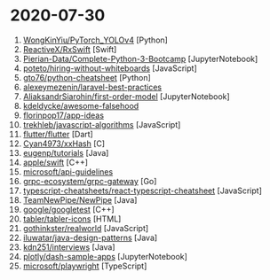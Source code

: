 # 2020-07-30

1. [WongKinYiu/PyTorch_YOLOv4](https://github.com/WongKinYiu/PyTorch_YOLOv4 "PyTorch implementation of YOLOv4") [Python]
2. [ReactiveX/RxSwift](https://github.com/ReactiveX/RxSwift "Reactive Programming in Swift") [Swift]
3. [Pierian-Data/Complete-Python-3-Bootcamp](https://github.com/Pierian-Data/Complete-Python-3-Bootcamp "Course Files for Complete Python 3 Bootcamp Course on Udemy") [JupyterNotebook]
4. [poteto/hiring-without-whiteboards](https://github.com/poteto/hiring-without-whiteboards "⭐️ Companies that don't have a broken hiring process") [JavaScript]
5. [gto76/python-cheatsheet](https://github.com/gto76/python-cheatsheet "Comprehensive Python Cheatsheet") [Python]
6. [alexeymezenin/laravel-best-practices](https://github.com/alexeymezenin/laravel-best-practices "Laravel best practices") 
7. [AliaksandrSiarohin/first-order-model](https://github.com/AliaksandrSiarohin/first-order-model "This repository contains the source code for the paper First Order Motion Model for Image Animation") [JupyterNotebook]
8. [kdeldycke/awesome-falsehood](https://github.com/kdeldycke/awesome-falsehood "😱 Falsehoods Programmers Believe in") 
9. [florinpop17/app-ideas](https://github.com/florinpop17/app-ideas "A Collection of application ideas which can be used to improve your coding skills.") 
10. [trekhleb/javascript-algorithms](https://github.com/trekhleb/javascript-algorithms "📝 Algorithms and data structures implemented in JavaScript with explanations and links to further readings") [JavaScript]
11. [flutter/flutter](https://github.com/flutter/flutter "Flutter makes it easy and fast to build beautiful apps for mobile and beyond.") [Dart]
12. [Cyan4973/xxHash](https://github.com/Cyan4973/xxHash "Extremely fast non-cryptographic hash algorithm") [C]
13. [eugenp/tutorials](https://github.com/eugenp/tutorials "Just Announced - Learn Spring Security OAuth:") [Java]
14. [apple/swift](https://github.com/apple/swift "The Swift Programming Language") [C++]
15. [microsoft/api-guidelines](https://github.com/microsoft/api-guidelines "Microsoft REST API Guidelines") 
16. [grpc-ecosystem/grpc-gateway](https://github.com/grpc-ecosystem/grpc-gateway "gRPC to JSON proxy generator following the gRPC HTTP spec") [Go]
17. [typescript-cheatsheets/react-typescript-cheatsheet](https://github.com/typescript-cheatsheets/react-typescript-cheatsheet "Cheatsheets for experienced React developers getting started with TypeScript") [JavaScript]
18. [TeamNewPipe/NewPipe](https://github.com/TeamNewPipe/NewPipe "A libre lightweight streaming front-end for Android.") [Java]
19. [google/googletest](https://github.com/google/googletest "Googletest - Google Testing and Mocking Framework") [C++]
20. [tabler/tabler-icons](https://github.com/tabler/tabler-icons "A set of over 550 free MIT-licensed high-quality SVG icons for you to use in your web projects.") [HTML]
21. [gothinkster/realworld](https://github.com/gothinkster/realworld "The mother of all demo apps — Exemplary fullstack Medium.com clone powered by React, Angular, Node, Django, and many more 🏅") [JavaScript]
22. [iluwatar/java-design-patterns](https://github.com/iluwatar/java-design-patterns "Design patterns implemented in Java") [Java]
23. [kdn251/interviews](https://github.com/kdn251/interviews "Everything you need to know to get the job.") [Java]
24. [plotly/dash-sample-apps](https://github.com/plotly/dash-sample-apps "Apps hosted in the Dash Gallery") [JupyterNotebook]
25. [microsoft/playwright](https://github.com/microsoft/playwright "Node.js library to automate Chromium, Firefox and WebKit with a single API") [TypeScript]
